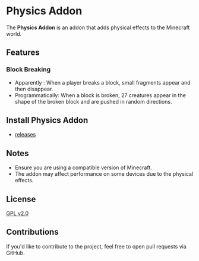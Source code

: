 # Physics Addon
The **Physics Addon** is an addon that adds physical effects to the Minecraft world.
## Features
### Block Breaking
- Apparently : When a player breaks a block, small fragments appear and then disappear.
- Programmatically: When a block is broken, 27 creatures appear in the shape of the broken block and are pushed in random directions.

## Install Physics Addon

+ [releases](https://github.com/YasserNull/Physics-Addon/releases)

## Notes
- Ensure you are using a compatible version of Minecraft.
- The addon may affect performance on some devices due to the physical effects.

## License

[GPL v2.0](LICENSE)

## Contributions
If you'd like to contribute to the project, feel free to open pull requests via GitHub.
